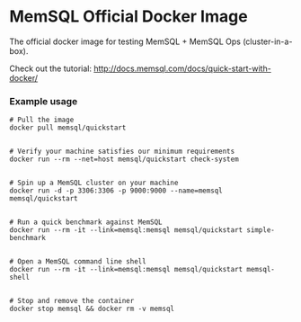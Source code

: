 MemSQL Official Docker Image
============================

The official docker image for testing MemSQL + MemSQL Ops (cluster-in-a-box).

Check out the tutorial:
http://docs.memsql.com/docs/quick-start-with-docker/

### Example usage

```
# Pull the image
docker pull memsql/quickstart


# Verify your machine satisfies our minimum requirements
docker run --rm --net=host memsql/quickstart check-system


# Spin up a MemSQL cluster on your machine
docker run -d -p 3306:3306 -p 9000:9000 --name=memsql memsql/quickstart


# Run a quick benchmark against MemSQL
docker run --rm -it --link=memsql:memsql memsql/quickstart simple-benchmark


# Open a MemSQL command line shell
docker run --rm -it --link=memsql:memsql memsql/quickstart memsql-shell


# Stop and remove the container
docker stop memsql && docker rm -v memsql
```
